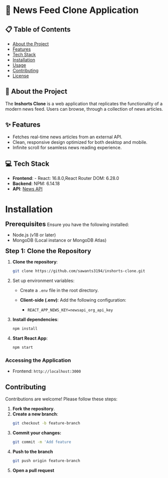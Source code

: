 # 📰 News Feed Clone Application

## 📋 Table of Contents
- [About the Project](#about-the-project)
- [Features](#features)
- [Tech Stack](#tech-stack)
- [Installation](#installation)
- [Usage](#usage)
- [Contributing](#contributing)
- [License](#license)

## 📖 About the Project
The **Inshorts Clone** is a web application that replicates the functionality of a modern news feed. Users can browse, through a collection of news articles.

## ✨ Features
- Fetches real-time news articles from an external API.
- Clean, responsive design optimized for both desktop and mobile.
- Infinite scroll for seamless news reading experience.

## 💻 Tech Stack
- **Frontend**: - React: 16.8.0,React Router DOM: 6.28.0
- **Backend**: NPM: 6.14.18
- **API**: [News API](https://newsapi.org/)


# Installation

<span style="font-size: 20px; font-weight: bold;">Prerequisites</span>
Ensure you have the following installed:

- Node.js (v18 or later)
- MongoDB (Local instance or MongoDB Atlas)

<span style="font-size: 20px; font-weight: bold;">Step 1: Clone the Repository</span>
1. **Clone the repository**:
    ```bash
    git clone https://github.com/sawants3194/inshorts-clone.git
    ```

2. Set up environment variables:
    - Create a `.env` file in the root directory.
     
    - **Client-side (.env)**: Add the following configuration:
        - `REACT_APP_NEWS_KEY=newsapi_org_api_key`
     
3. **Install dependencies**:
    ```bash
    npm install
    ```

4. **Start React App**:
    ```bash
    npm start
    ```


### Accessing the Application

- Frontend: `http://localhost:3000`

## Contributing

Contributions are welcome! Please follow these steps:

1. **Fork the repository**.
2. **Create a new branch**:
   ```bash
   git checkout -b feature-branch
   ```
3. **Commit your changes:**
   ```bash
   git commit -m 'Add feature
   ```
4. **Push to the branch**
   ```bash
   git push origin feature-branch
   ```
5. **Open a pull request**


